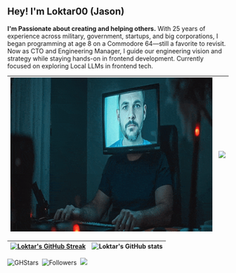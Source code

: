## Hey! I'm Loktar00 (Jason) 
**I'm Passionate about creating and helping others.** With 25 years of experience across military, government, startups, and big corporations, I began programming at age 8 on a Commodore 64—still a favorite to revisit. Now as CTO and Engineering Manager, I guide our engineering vision and strategy while staying hands-on in frontend development. Currently focused on exploring Local LLMs in frontend tech. 

| <a href="https://somethinghitme.com"><img src="https://github.com/loktar00/loktar00/raw/master/profilebanner.gif" alt="loktar00" height="350px" /></a> | <img src="https://github-readme-stats.vercel.app/api/top-langs/?username=loktar00&layout=donut-vertical&theme=radical" height="350px"/> |
|-------------------------------------------------------|-----------------------------------|


| [![Loktar's GitHub Streak](https://streak-stats.demolab.com?user=loktar00&theme=radical&exclude_days=Sun%2CSat)](https://git.io/streak-stats) | ![Loktar's GitHub stats](https://github-readme-stats.vercel.app/api?username=loktar00&show_icons=true&theme=radical&rank_icon=github) |
|-------------------------------------------------------|-----------------------------------|




![GHStars](https://img.shields.io/github/stars/loktar00)&nbsp; ![Followers](https://img.shields.io/github/followers/loktar00)&nbsp; <a href="https://stackoverflow.com/users/322395/loktar"><img src="https://img.shields.io/stackexchange/stackoverflow/r/322395"/></a>
